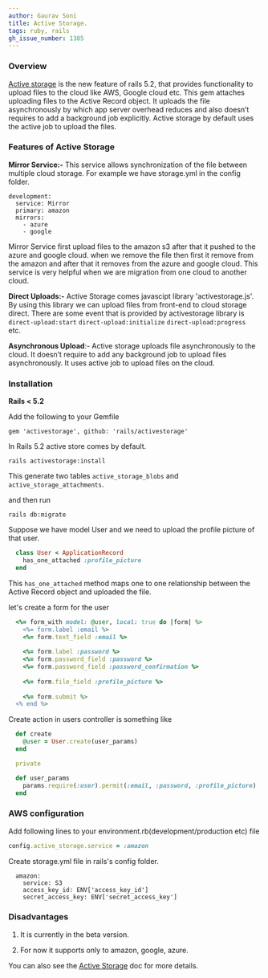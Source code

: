 ```yaml
---
author: Gaurav Soni
title: Active Storage.
tags: ruby, rails
gh_issue_number: 1385
---
```


### Overview
[Active storage](https://github.com/rails/rails/tree/master/activestorage) is the new feature of rails 5.2, that provides functionality to upload files to the cloud like AWS, Google cloud etc. This gem attaches uploading files to the Active Record object. It uploads the file asynchronously by which app server overhead reduces and also doesn’t requires to add a background job explicitly. Active storage by default uses the active job to upload the files.

### Features of Active Storage

<b> Mirror Service:-</b> This service allows synchronization of the file between multiple cloud storage. For example we have storage.yml in the config folder.

```nohighlight
development:
  service: Mirror
  primary: amazon
  mirrors:
    - azure
    - google
```

Mirror Service first upload files to the amazon s3 after that it pushed to the azure and google cloud. when we remove the file then first it remove from the amazon and after that it removes from the azure and google cloud. This service is very helpful when we are migration from one cloud to another cloud.

<b>Direct Uploads:-</b> Active Storage comes javascipt library 'activestorage.js'. By using this library we can upload files from front-end to cloud storage direct. There are some event that is provided by activestorage library is `direct-upload:start` `direct-upload:initialize` `direct-upload:progress ` etc.

<b>Asynchronous Upload</b>:- Active storage uploads file asynchronously to the cloud. It doesn’t require to add any background job to upload files asynchronously. It uses active job to upload files on the cloud.

### Installation

<b> Rails < 5.2 </b>

Add the following to your Gemfile

```nohighlight
gem 'activestorage', github: 'rails/activestorage'
```

In Rails 5.2 active store comes by default.

```nohighlight
rails activestorage:install
```

This generate two tables `active_storage_blobs` and `active_storage_attachments`.

and then run

```nohighlight
rails db:migrate
```

Suppose we have model User and we need to upload the profile picture of that user.

```ruby
  class User < ApplicationRecord
    has_one_attached :profile_picture
  end
```

This `has_one_attached` method maps one to one relationship between the Active Record object and uploaded the file.


let's create a form for the user

```ruby
  <%= form_with model: @user, local: true do |form| %>
    <%= form.label :email %>
    <%= form.text_field :email %>
   
    <%= form.label :password %>
    <%= form.password_field :password %>
    <%= form.password_field :password_confirmation %>
 
    <%= form.file_field :profile_picture %>
 
    <%= form.submit %>
  <% end %>
```  

Create action in users controller is something like

```ruby
  def create
    @user = User.create(user_params)
  end

  private

  def user_params
    params.require(:user).permit(:email, :password, :profile_picture)
  end
```

### AWS configuration

Add following lines to your environment.rb(development/production etc) file

```ruby
config.active_storage.service = :amazon
```

Create storage.yml file in rails's config folder.

```nohighlight
  amazon:
    service: S3
    access_key_id: ENV['access_key_id']
    secret_access_key: ENV['secret_access_key']
```

### Disadvantages

1) It is currently in the beta version.

2) For now it supports only to amazon, google, azure.

You can also see the [Active Storage](http://edgeguides.rubyonrails.org/active_storage_overview.html) doc for more details.
